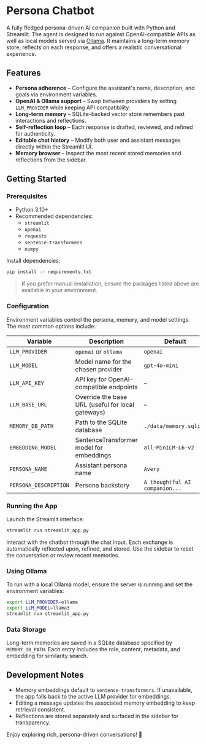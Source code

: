 # Persona Chatbot

A fully fledged persona-driven AI companion built with Python and Streamlit. The agent is designed to run against OpenAI-compatible APIs as well as local models served via [Ollama](https://ollama.com/). It maintains a long-term memory store, reflects on each response, and offers a realistic conversational experience.

## Features

- **Persona adherence** – Configure the assistant's name, description, and goals via environment variables.
- **OpenAI & Ollama support** – Swap between providers by setting `LLM_PROVIDER` while keeping API compatibility.
- **Long-term memory** – SQLite-backed vector store remembers past interactions and reflections.
- **Self-reflection loop** – Each response is drafted, reviewed, and refined for authenticity.
- **Editable chat history** – Modify both user and assistant messages directly within the Streamlit UI.
- **Memory browser** – Inspect the most recent stored memories and reflections from the sidebar.

## Getting Started

### Prerequisites

- Python 3.10+
- Recommended dependencies:
  - `streamlit`
  - `openai`
  - `requests`
  - `sentence-transformers`
  - `numpy`

Install dependencies:

```bash
pip install -r requirements.txt
```

> If you prefer manual installation, ensure the packages listed above are available in your environment.

### Configuration

Environment variables control the persona, memory, and model settings. The most common options include:

| Variable | Description | Default |
| --- | --- | --- |
| `LLM_PROVIDER` | `openai` or `ollama` | `openai` |
| `LLM_MODEL` | Model name for the chosen provider | `gpt-4o-mini` |
| `LLM_API_KEY` | API key for OpenAI-compatible endpoints | – |
| `LLM_BASE_URL` | Override the base URL (useful for local gateways) | – |
| `MEMORY_DB_PATH` | Path to the SQLite database | `./data/memory.sqlite` |
| `EMBEDDING_MODEL` | SentenceTransformer model for embeddings | `all-MiniLM-L6-v2` |
| `PERSONA_NAME` | Assistant persona name | `Avery` |
| `PERSONA_DESCRIPTION` | Persona backstory | `A thoughtful AI companion...` |

### Running the App

Launch the Streamlit interface:

```bash
streamlit run streamlit_app.py
```

Interact with the chatbot through the chat input. Each exchange is automatically reflected upon, refined, and stored. Use the sidebar to reset the conversation or review recent memories.

### Using Ollama

To run with a local Ollama model, ensure the server is running and set the environment variables:

```bash
export LLM_PROVIDER=ollama
export LLM_MODEL=llama3
streamlit run streamlit_app.py
```

### Data Storage

Long-term memories are saved in a SQLite database specified by `MEMORY_DB_PATH`. Each entry includes the role, content, metadata, and embedding for similarity search.

## Development Notes

- Memory embeddings default to `sentence-transformers`. If unavailable, the app falls back to the active LLM provider for embeddings.
- Editing a message updates the associated memory embedding to keep retrieval consistent.
- Reflections are stored separately and surfaced in the sidebar for transparency.

Enjoy exploring rich, persona-driven conversations! 🧠

